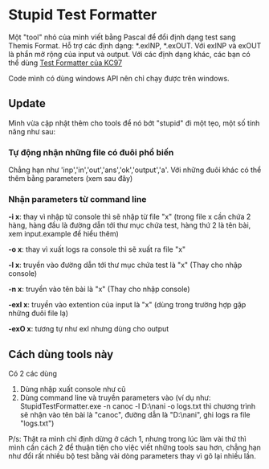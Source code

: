 # Stupid Test Formatter
Một "tool" nhỏ của mình viết bằng Pascal để đổi định dạng test sang Themis Format.
Hỗ trợ các định dạng: *.exINP, *.exOUT. Với exINP và exOUT là phần mở rộng của input và output. 
Với các định dạng khác, các bạn có thể dùng [Test Formatter của KC97](https://sites.google.com/site/kc97bla/test-formatter)

Code mình có dùng windows API nên chỉ chạy được trên windows.

## Update

Mình vừa cập nhật thêm cho tools để nó bớt "stupid" đi một tẹo, một số tính năng như sau:
### Tự động nhận những file có đuôi phổ biến
Chẳng hạn như 'inp','in','out','ans','ok','output','a'. Với những đuôi khác có thể thêm bằng parameters (xem sau đây)

### Nhận parameters từ command line
**-i x**: thay vì nhập từ console thì sẽ nhập từ file "x" (trong file x cần chứa 2 hàng, hàng đầu là đường dẫn tới thư mục chứa test, hàng thứ 2 là tên bài, xem input.example để hiểu thêm)

**-o x**: thay vì xuất logs ra console thì sẽ xuất ra file "x" 

**-l x**: truyền vào đường dẫn tới thư mục chứa test là "x" (Thay cho nhập console)

**-n x**: truyền vào tên bài là "x" (Thay cho nhập console)

**-exI x**: truyền vào extention của input là "x" (dùng trong trường hợp gặp những đuôi file lạ)

**-exO x**: tương tự như exI nhưng dùng cho output


## Cách dùng tools này

Có 2 các dùng
1. Dùng nhập xuất console như cũ
2. Dùng command line và truyền parameters vào (ví dụ như: StupidTestFormatter.exe -n canoc -l D:\nani -o logs.txt thì chương trình sẽ nhận vào tên bài là "canoc", đường dẫn là "D:\nani", ghi logs ra file "logs.txt")

P/s: Thật ra mình chỉ định dừng ở cách 1, nhưng trong lúc làm vài thứ thì mình cần cách 2 để thuận tiện cho việc viết những tools sau hơn, chẳng hạn như đổi rất nhiều bộ test bằng vài dòng parameters thay vì gõ lại nhiều lần. 



